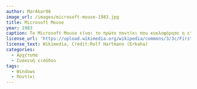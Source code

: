 ```yaml
---
author: MarAkar98
image_url: /images/microsoft-mouse-1983.jpg
title: Microsoft Mouse
year: 1983
caption: Το Microsoft Mouse είναι το πρώτο ποντίκι που κυκλοφόρησε η εταιρία Microsoft, το οποίο μόλις κυκλοφόρησε συνόδευε το Microsoft Word, το Notepad αλλά και ένα επί της οθόνης εκπαιδευτικό εργαλείο, συγκεκριμένα το piano.exe. Είχε πάρει και το παρατσούκλι 'green-eyed mouse', καθώς διέθετε ένα ζευγάρι πράσινα κουμπιά. Επίσης, είχε ένα πιο κυρτό σχήμα σε σχέση με τα υπόλοιπα ποντίκια της εποχής τα οποία ήταν πιο τετραγωνισμένα. Η κίνηση του ποντικιού γινόταν από μια ατσάλινη σφαίρα τοποθετημένη στην κάτω πλευρά του. Όλες οι εκδόσεις του Microsoft Mouse θα μπορούσαν να χρησιμοποιηθούν με υπολογιστές συμβατους με IBM και άλλα συστήματα DOS
license_url: 'https://upload.wikimedia.org/wikipedia/commons/3/3c/First_MS-Mouse.jpg https://creativecommons.org/licenses/by-sa/3.0/deed.en'
license_text: Wikimedia, Credit:Rolf Hartmann (Erkaha)
categories:
  - Αρχέτυπα
  - Συσκευή εισόδου
tags:
  - Windows
  - Ποντίκι
---
```

